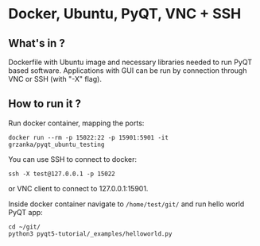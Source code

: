# Docker, Ubuntu, PyQT, VNC + SSH

## What's in ?

Dockerfile with Ubuntu image and necessary libraries needed to run PyQT based software. Applications with GUI can be run by connection through VNC or SSH (with "-X" flag).

## How to run it ?

Run docker container, mapping the ports:

```
docker run --rm -p 15022:22 -p 15901:5901 -it grzanka/pyqt_ubuntu_testing
```

You can use SSH to connect to docker:

```
ssh -X test@127.0.0.1 -p 15022
```

or VNC client to connect to 127.0.0.1:15901.

Inside docker container navigate to `/home/test/git/` and run hello world PyQT app:

```
cd ~/git/
python3 pyqt5-tutorial/_examples/helloworld.py
```
